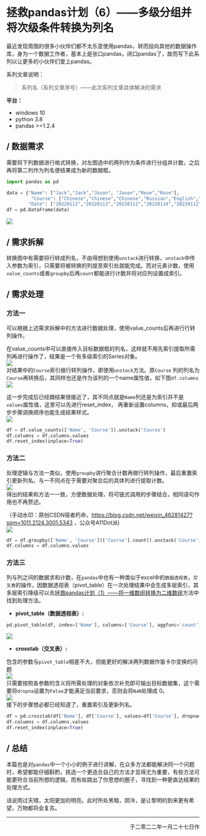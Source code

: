 # 拯救pandas计划（6）——多级分组并将次级条件转换为列名  

最近发现周围的很多小伙伴们都不太乐意使用pandas，转而投向其他的数据操作库，身为一个数据工作者，基本上是张口pandas，闭口pandas了，故而写下此系列以让更多的小伙伴们爱上pandas。

系列文章说明：

> 系列名（系列文章序号）——此次系列文章具体解决的需求

**平台：**

- windows 10
- python 3.8
- pandas >=1.2.4

## / 数据需求

需要将下列数据进行格式转换，对左图选中的两列作为条件进行分组并计数，之后再将第二列作为列名使结果成为新的数据框。  

```python
import pandas as pd

data = {"Name": ["Jack","Jack","Jason", "Jason","Rose","Rose"],
         "Course": ["Chinese","Chinese","Chinese","Russian","English","English"],
        "Date": ["20220112","20220113","20220112","20220114","20220112","20220113"]}
df = pd.DataFrame(data)
```
![](https://gitee.com/kangliz/pic-drawing-bed/raw/master/picture/pandas_save/pandas_save_6_1.png)  

## / 需求拆解

转换图中有需要将行转成列名，不由得想到使用`unstack`进行转换，`unstack`中传入参数为索引，只需要将被转换的列提至索引处就能完成。而对元素计数，使用`value_counts`或者`groupby`后再`count`都能进行计数并将对应列设置成索引。  

## / 需求处理

### 方法一

可以根据上述需求拆解中的方法进行数据处理，使用value_counts后再进行行转列操作。  

在value_counts中可以直接传入目标数据框的列名，这样就不用先索引提取所需列再进行操作了，结果是一个有多级索引的Series对象。  
![](https://gitee.com/kangliz/pic-drawing-bed/raw/master/picture/pandas_save/pandas_save_6_2.png)  
对结果中的`Course`索引做行转列操作，即使用`unstack`方法。原`Course` 列的列名为`Course`再转换后，其同样也还是作为该列的一个name属性值，如下图`df.columns`  
![](https://gitee.com/kangliz/pic-drawing-bed/raw/master/picture/pandas_save/pandas_save_6_3.png)

这一步完成后已经跟结果很接近了，其不同点就是`Name`列还是为索引并不是`values`属性值，这里可以先进行reset_index， 再重新设置columns，抑或最后两步步骤调换顺序也能生成结果样式。  
![](https://gitee.com/kangliz/pic-drawing-bed/raw/master/picture/pandas_save/pandas_save_6_4.png)

```python
df = df.value_counts(['Name', 'Course']).unstack('Course')
df.columns = df.columns.values
df.reset_index(inplace=True)
```

### 方法二

处理逻辑与方法一类似，使用`groupby`进行聚合计数再做行转列操作，最后重置索引更新列名。与一不同点在于需要对聚合后的具体列进行提取计数。  
![](https://gitee.com/kangliz/pic-drawing-bed/raw/master/picture/pandas_save/pandas_save_6_9.png)  
得出的结果和方法一一致，方便数据处理，将可链式调用的步骤结合，相同语句作用也不再赘述。    

（手动水印：原创CSDN宿者朽命，https://blog.csdn.net/weixin_46281427?spm=1011.2124.3001.5343 ，公众号A11Dot派)  
![](https://gitee.com/kangliz/pic-drawing-bed/raw/master/picture/pandas_save/pandas_save_6_5.png)

```python
df = df.groupby(['Name', 'Course'])['Course'].count().unstack('Course').reset_index()
df.columns = df.columns.values
```

### 方法三

列与列之间的数据求和计数，在`pandas`中也有一种类似于excel中的`数据透视表`，`交叉表`的操作，因数据透视表（pivot_table）在一次处理结果中会生成多层索引，其多层索引降级可以去[拯救pandas计划（1）——将一维数组转换为二维数组](https://blog.csdn.net/weixin_46281427/article/details/122344350)方法中找到处理方法。

- **pivot_table（数据透视表）:**  

```python
pd.pivot_table(df, index=['Name'], columns=['Course'], aggfunc='count')
```

![](https://gitee.com/kangliz/pic-drawing-bed/raw/master/picture/pandas_save/pandas_save_6_6.png)

- **crosstab（交叉表）:**    

包含的参数与`pivot_table`相差不大，但能更好的解决两列数据作笛卡尔变换的问题  
![](https://gitee.com/kangliz/pic-drawing-bed/raw/master/picture/pandas_save/pandas_save_6_7.png)  
只需要按照各参数的含义将所需处理的对象依次补充即可输出目标数据集，这个需要将`dropna`设置为`False`才能满足当前要求，否则会将`NaN`处理成 0。  
![](https://gitee.com/kangliz/pic-drawing-bed/raw/master/picture/pandas_save/pandas_save_6_8.png)  
接下的步骤想必都已经知道了，重置索引及更新列名。

```python
df = pd.crosstab(df['Name'], df['Course'], values=df['Course'], dropna=False, aggfunc='count')
df.columns = df.columns.values
df.reset_index(inplace=True)
```

## / 总结

本篇也是对`pandas`中一个小小的例子进行讲解，在众多方法都能解决同一个问题时，希望都能仔细斟酌，挑选一个更适合自己的方法才显得尤为重要，有些方法可能更符合当前所想的逻辑，而有些跳出了你思想的圈子，寻找到一种更直达结果的处理方式。  

话说雨过天晴，太阳更加的明亮。此时所处黑暗，阴冷，是让黎明的到来更有希望，万物都将会复苏。  

---

<p align="right">于二零二二年一月二十七日作</p>
